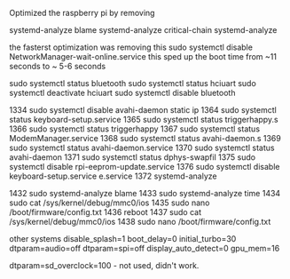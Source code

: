 Optimized the raspberry pi by removing 

systemd-analyze blame
systemd-analyze critical-chain
systemd-analyze

the fasterst optimization was removing this
  sudo systemctl disable NetworkManager-wait-online.service 
this sped up the boot time from ~11 seconds to ~ 5-6 seconds

  sudo systemctl status bluetooth
   sudo systemctl status hciuart
   sudo systemctl deactivate hciuart
   sudo systemctl disable bluetooth

 1334  sudo systemctl disable avahi-daemon
static ip
 1364  sudo systemctl status keyboard-setup.service
 1365  sudo systemctl status triggerhappy.s
 1366  sudo systemctl status triggerhappy
 1367  sudo systemctl status ModemManager.service 
 1368  sudo systemctl status avahi-daemon.s
 1369  sudo systemctl status avahi-daemon.service 
 1370  sudo systemctl status avahi-daemon
 1371  sudo systemctl status dphys-swapfil 1375  sudo systemctl disable rpi-eeprom-update.service 
 1376  sudo systemctl disable keyboard-setup.service 
e.service 
 1372  systemd-analyze 


 1432  sudo systemd-analyze blame
 1433  sudo systemd-analyze time
 1434  sudo cat /sys/kernel/debug/mmc0/ios
 1435  sudo nano /boot/firmware/config.txt 
 1436  reboot
 1437  sudo cat /sys/kernel/debug/mmc0/ios
 1438  sudo nano /boot/firmware/config.txt

other systems
disable_splash=1
boot_delay=0
initial_turbo=30
dtparam=audio=off
dtparam=spi=off
display_auto_detect=0
gpu_mem=16


dtparam=sd_overclock=100 - not used, didn't work.